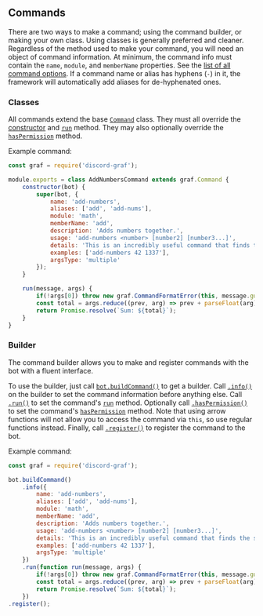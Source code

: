 ## Commands
There are two ways to make a command; using the command builder, or making your own class.
Using classes is generally preferred and cleaner.
Regardless of the method used to make your command, you will need an object of command information.
At minimum, the command info must contain the `name`, `module`, and `memberName` properties.
See the [list of all command options](../typedef/index.html#static-typedef-CommandInfo).
If a command name or alias has hyphens (`-`) in it, the framework will automatically add aliases for de-hyphenated ones.

### Classes
All commands extend the base [`Command`](../class/src/commands/command.js~Command.html) class.
They must all override the [constructor](../class/src/commands/command.js~Command.html#instance-constructor-constructor)
and [`run`](../class/src/commands/command.js~Command.html#instance-method-run) method.
They may also optionally override the [`hasPermission`](../class/src/commands/command.js~Command.html#instance-method-hasPermission) method.

Example command:

```javascript
const graf = require('discord-graf');

module.exports = class AddNumbersCommand extends graf.Command {
	constructor(bot) {
		super(bot, {
			name: 'add-numbers',
			aliases: ['add', 'add-nums'],
			module: 'math',
			memberName: 'add',
			description: 'Adds numbers together.',
			usage: 'add-numbers <number> [number2] [number3...]',
			details: 'This is an incredibly useful command that finds the sum of numbers. This command is the envy of all other commands.',
			examples: ['add-numbers 42 1337'],
			argsType: 'multiple'
		});
	}

	run(message, args) {
		if(!args[0]) throw new graf.CommandFormatError(this, message.guild);
		const total = args.reduce((prev, arg) => prev + parseFloat(arg), 0);
		return Promise.resolve(`Sum: ${total}`);
	}
}
```

### Builder
The command builder allows you to make and register commands with the bot with a fluent interface.

To use the builder, just call [`bot.buildCommand()`](../class/src/bot/index.js~Bot.html#instance-method-buildCommand) to get a builder.
Call [`.info()`](../class/src/commands/builder.js~CommandBuilder.html#instance-method-info) on the builder to set the command information before anything else.
Call [`.run()`](../class/src/commands/builder.js~CommandBuilder.html#instance-method-run) to set the command's
[`run`](../class/src/commands/command.js~Command.html#instance-method-run) method.
Optionally call [`.hasPermission()`](../class/src/commands/builder.js~CommandBuilder.html#instance-method-hasPermission) to set the command's
[`hasPermission`](../class/src/commands/command.js~Command.html#instance-method-hasPermission) method.
Note that using arrow functions will not allow you to access the command via `this`, so use regular functions instead.
Finally, call [`.register()`](../class/src/commands/builder.js~CommandBuilder.html#instance-method-register) to register the command to the bot.

Example command:

```javascript
const graf = require('discord-graf');

bot.buildCommand()
	.info({
		name: 'add-numbers',
		aliases: ['add', 'add-nums'],
		module: 'math',
		memberName: 'add',
		description: 'Adds numbers together.',
		usage: 'add-numbers <number> [number2] [number3...]',
		details: 'This is an incredibly useful command that finds the sum of numbers. This command is the envy of all other commands.',
		examples: ['add-numbers 42 1337'],
		argsType: 'multiple'
	})
	.run(function run(message, args) {
		if(!args[0]) throw new graf.CommandFormatError(this, message.guild);
		const total = args.reduce((prev, arg) => prev + parseFloat(arg), 0);
		return Promise.resolve(`Sum: ${total}`);
	})
.register();
```
